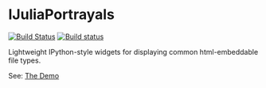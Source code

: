 # IJuliaPortrayals

[![Build Status](https://travis-ci.org/jbn/IJuliaPortrayals.jl.svg?branch=master)](https://travis-ci.org/jbn/IJuliaPortrayals.jl)
[![Build status](https://ci.appveyor.com/api/projects/status/te1s66yttniqjqob/branch/master?svg=true)](https://ci.appveyor.com/project/jbn/ijuliaportrayals-jl/branch/master)


Lightweight IPython-style widgets for displaying common html-embeddable file types.

See: [The Demo](http://nbviewer.ipython.org/github/jbn/IJuliaPortrayals_Demo/blob/master/demo.ipynb)